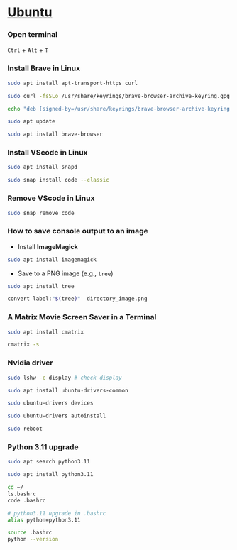 # [Ubuntu](https://ubuntu.com/)

### Open terminal

`Ctrl` + `Alt` + `T`

### Install Brave in Linux

```sh
sudo apt install apt-transport-https curl
```

```sh
sudo curl -fsSLo /usr/share/keyrings/brave-browser-archive-keyring.gpg https://brave-browser-apt-release.s3.brave.com/brave-browser-archive-keyring.gpg
```

```sh
echo "deb [signed-by=/usr/share/keyrings/brave-browser-archive-keyring.gpg arch=amd64] https://brave-browser-apt-release.s3.brave.com/ stable main"|sudo tee /etc/apt/sources.list.d/brave-browser-release.list
```

```sh
sudo apt update
```

```sh
sudo apt install brave-browser
```

### Install VScode in Linux

```sh 
sudo apt install snapd 
```

```sh
sudo snap install code --classic
```



### Remove VScode in Linux

```sh
sudo snap remove code
```

### How to save console output to an image

- Install **ImageMagick**

```sh
sudo apt install imagemagick
```

- Save to a PNG image (e.g., `tree`)

```sh
sudo apt install tree
```

```sh
convert label:"$(tree)"  directory_image.png
```


### A Matrix Movie Screen Saver in a Terminal 

```sh
sudo apt install cmatrix
```

```sh
cmatrix -s
```

### Nvidia driver

```sh
sudo lshw -c display # check display 
```

```sh
sudo apt install ubuntu-drivers-common 
```

```sh
sudo ubuntu-drivers devices
```

```sh
sudo ubuntu-drivers autoinstall
```

```sh
sudo reboot
```

### Python 3.11 upgrade

```sh
sudo apt search python3.11
```

```sh
sudo apt install python3.11
```

```sh
cd ~/
ls.bashrc
code .bashrc
```

```sh
# python3.11 upgrade in .bashrc 
alias python=python3.11
```

```sh
source .bashrc
python --version
```
